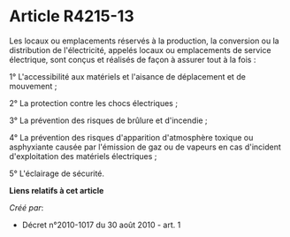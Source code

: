 # Article R4215-13

Les locaux ou emplacements réservés à la production, la conversion ou la distribution de l'électricité, appelés locaux ou
emplacements de service électrique, sont conçus et réalisés de façon à assurer tout à la fois : 

1° L'accessibilité aux matériels et l'aisance de déplacement et de mouvement ; 

2° La protection contre les chocs électriques ; 

3° La prévention des risques de brûlure et d'incendie ; 

4° La prévention des risques d'apparition d'atmosphère toxique ou asphyxiante causée par l'émission de gaz ou de vapeurs en
cas d'incident d'exploitation des matériels électriques ; 

5° L'éclairage de sécurité.

**Liens relatifs à cet article**

_Créé par_:

  - Décret n°2010-1017 du 30 août 2010 - art. 1
